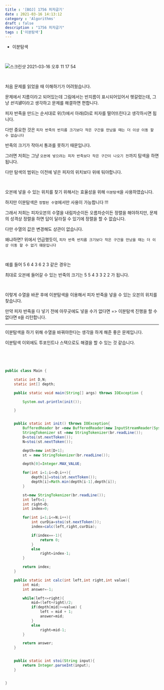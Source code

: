 ```yaml
---
title : '[BOJ] 1756 피자굽기'
date : 2021-03-16 14:13:12
category : 'Algorithms'
draft : false
description : "1756 피자굽기"
tags : ['이분탐색']
---
```


* 이분탐색


<br/>


![스크린샷 2021-03-16 오후 11 17 54](https://user-images.githubusercontent.com/57346393/111324185-e2f36c00-86ad-11eb-8736-44e3ebbbbf17.png)


<br/>

처음 문제를 읽었을 때 이해하기가 어려웠습니다. 

문제에서 지름이라고 되어있는데 그림에서는 반지름이 표시되어있어서 헷갈렸는데, 그냥 *반지름*이라고 생각하고 문제를 해결하면 편합니다.

피자 반죽을 만드는 순서대로 위(1)에서 아래(D)로 피자를 떨어뜨린다고 생각하시면 됩니다. 

다만 중요한 것은 `피자 반죽의 반지름 크기보다 작은 구간을 만났을 때는 더 이상 이동 할 수 없습니다`

반죽의 크기가 작아서 통과를 못하기 때문입니다.

그러면 저희는 그냥 `오븐에 넣으려는 피자 반죽보다 작은 구간이 나오기 전`까지 탐색을 하면 됩니다.

다만 탐색의 범위는 이전에 넣은 피자의 위치보다 위에 둬야합니다.

<br/>

오븐에 넣을 수 있는 위치를 찾기 위해서는 효율성을 위해 `이분탐색`을 사용하였습니다.

하지만 이분탐색은 `정렬된 수열`에서만 사용이 가능합니다 !!!

그래서 저희는 피자오븐의 수열을 내림차순이든 오름차순이든 정렬을 해야하지만, 문제의 성격상 정렬을 하면 답이 달라질 수 있기에 정렬을 할 수 없습니다.

다만 수열의 값은 변경해도 상관이 없습니다. 

왜냐하면? 위에서 언급했듯이, `피자 반죽 반지름 크기보다 작은 구간을 만났을 때는 더 이상 이동 할 수 없기 떄문입니다`

<br/>

예를 들어 5 6 4 3 6 2 3 같은 경우는 

최대로 오븐에 들어갈 수 있는 반죽의 크기는 5 5 4 3 3 2 2 가 됩니다.

<br/>

이렇게 수열을 바꾼 후에 이분탐색을 이용해서 피자 반죽을 넣을 수 있는 오븐의 위치를 찾습니다.

만약 피자 반죽을 다 넣기 전에 아무곳에도 넣을 수가 없다면 => 이분탐색 진행을 할 수 없다면 `0`을 리턴합니다.



---

이분탐색을 하기 위해 수열을 바꿔야한다는 생각을 하게 해준 좋은 문제입니다.

이분탐색 이외에도 투포인트나 스택으로도 해결을 할 수 있는 것 같습니다.


<br/>




<br/>



```java

public class Main {

    static int D,N;
    static int[] depth;

    public static void main(String[] args) throws IOException {

        System.out.println(init());

    }


    public static int init() throws IOException{
        BufferedReader br =new BufferedReader(new InputStreamReader(System.in));
        StringTokenizer st =new StringTokenizer(br.readLine());
        D=stoi(st.nextToken());
        N=stoi(st.nextToken());

        depth=new int[D+1];
        st = new StringTokenizer(br.readLine());

        depth[0]=Integer.MAX_VALUE;

        for(int i=1;i<=D;i++){
            depth[i]=stoi(st.nextToken());
            depth[i]=Math.min(depth[i-1],depth[i]);
        }

        st=new StringTokenizer(br.readLine());
        int left=1;
        int right=D;
        int index=0;

        for(int i=1;i<=N;i++){
            int curDia=stoi(st.nextToken());
            index=calc(left,right,curDia);

            if(index==-1){
                return 0;
            }
            else
                right=index-1;
        }

        return index;
    }

    public static int calc(int left,int right,int value){
        int mid;
        int answer=-1;

        while(left<=right){
            mid=(left+right)/2;
            if(depth[mid]>=value) {
                left = mid + 1;
                answer=mid;
            }
            else
                right=mid-1;
        }

        return answer;
    }


    public static int stoi(String input){
        return Integer.parseInt(input);
    }


}

```